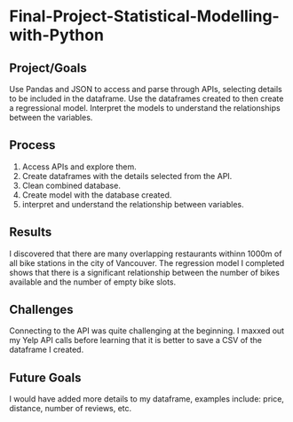# Final-Project-Statistical-Modelling-with-Python

## Project/Goals
Use Pandas and JSON to access and parse through APIs, selecting details to be included in the dataframe. Use the dataframes created to then create a regressional model. Interpret the models to understand the relationships between the variables. 

## Process
1. Access APIs and explore them.
2. Create dataframes with the details selected from the API.
3. Clean combined database.
4. Create model with the database created.
5. interpret and understand the relationship between variables. 

## Results
I discovered that there are many overlapping restaurants withinn 1000m of all bike stations in the city of Vancouver. The regression model I completed shows that there is a significant relationship between the number of bikes available and the number of empty bike slots. 

## Challenges 
Connecting to the API was quite challenging at the beginning. I maxxed out my Yelp API calls before learning that it is better to save a CSV of the dataframe I created.

## Future Goals
I would have added more details to my dataframe, examples include: price, distance, number of reviews, etc.
